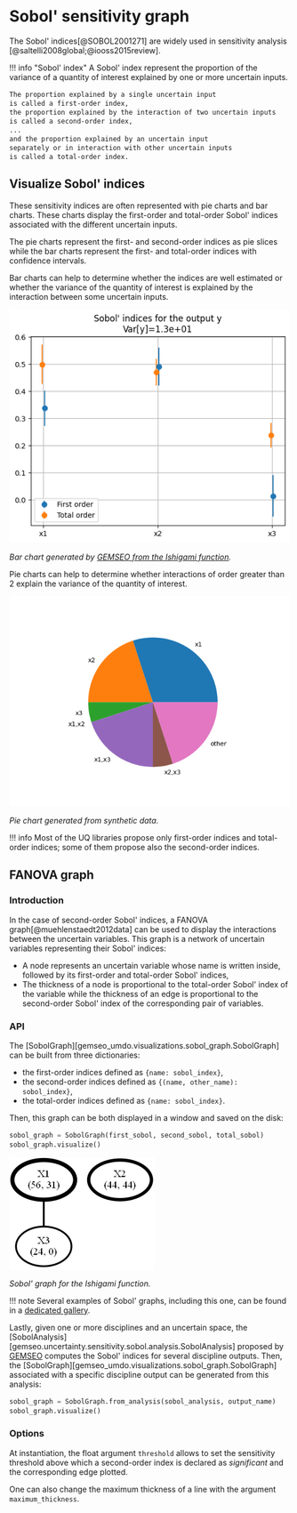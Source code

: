 <!--
 Copyright 2021 IRT Saint Exupéry, https://www.irt-saintexupery.com

 This work is licensed under the Creative Commons Attribution-ShareAlike 4.0
 International License. To view a copy of this license, visit
 http://creativecommons.org/licenses/by-sa/4.0/ or send a letter to Creative
 Commons, PO Box 1866, Mountain View, CA 94042, USA.
-->

# Sobol' sensitivity graph

The Sobol' indices[@SOBOL2001271] are widely used in sensitivity analysis
[@saltelli2008global;@iooss2015review].

!!! info "Sobol' index"
    A Sobol' index
    represent the proportion of the variance of a quantity of interest
    explained by one or more uncertain inputs.

    The proportion explained by a single uncertain input
    is called a first-order index,
    the proportion explained by the interaction of two uncertain inputs
    is called a second-order index,
    ...
    and the proportion explained by an uncertain input
    separately or in interaction with other uncertain inputs
    is called a total-order index.

## Visualize Sobol' indices

These sensitivity indices are often represented with pie charts and bar charts.
These charts display the first-order and total-order Sobol' indices
associated with the different uncertain inputs.

The pie charts represent the first- and second-order indices as pie slices
while the bar charts represent the first- and total-order indices
with confidence intervals.

Bar charts can help to determine
whether the indices are well estimated
or whether the variance of the quantity of interest
is explained by the interaction between some uncertain inputs.

![Bar chart](../../images/sobol_bar_chart.png)

*Bar chart generated by [GEMSEO from the Ishigami function](https://gemseo.readthedocs.io/en/develop/examples/uncertainty/sensitivity/plot_sobol.html#sphx-glr-examples-uncertainty-sensitivity-plot-sobol-py).*

Pie charts can help to determine
whether interactions of order greater than 2
explain the variance of the quantity of interest.

![Pie chart](../../images/sobol_pie_chart.png)

*Pie chart generated from synthetic data.*

!!! info
    Most of the UQ libraries
    propose only first-order indices and total-order indices;
    some of them propose also the second-order indices.

## FANOVA graph

### Introduction

In the case of second-order Sobol' indices,
a FANOVA graph[@muehlenstaedt2012data] can be used
to display the interactions between the uncertain variables.
This graph is a network of uncertain variables representing their Sobol' indices:

- A node represents an uncertain variable whose name is written inside,
  followed by its first-order and total-order Sobol' indices,
- The thickness of a node
  is proportional to the total-order Sobol' index
  of the variable
  while the thickness of an edge
  is proportional to the second-order Sobol' index
  of the corresponding pair of variables.

### API

The [SobolGraph][gemseo_umdo.visualizations.sobol_graph.SobolGraph]
can be built from three dictionaries:

- the first-order indices defined as `{name: sobol_index}`,
- the second-order indices defined as `{(name, other_name): sobol_index}`,
- the total-order indices defined as `{name: sobol_index}`.

Then,
this graph can be both displayed in a window and saved on the disk:

``` py
sobol_graph = SobolGraph(first_sobol, second_sobol, total_sobol)
sobol_graph.visualize()
```

![Sobol' graph](../../images/sobol_sobol_graph.png)

*Sobol' graph for the Ishigami function.*

!!! note
    Several examples of Sobol' graphs,
    including this one,
    can be found in a [dedicated gallery](../../generated/examples/visualizations/index.md).

Lastly,
given one or more disciplines and an uncertain space,
the
[SobolAnalysis][gemseo.uncertainty.sensitivity.sobol.analysis.SobolAnalysis]
proposed by [GEMSEO](https:///www.gemseo.org)
computes the Sobol' indices for several discipline outputs.
Then,
the [SobolGraph][gemseo_umdo.visualizations.sobol_graph.SobolGraph]
associated with a specific discipline output
can be generated from this analysis:

``` py
sobol_graph = SobolGraph.from_analysis(sobol_analysis, output_name)
sobol_graph.visualize()
```

### Options

At instantiation,
the float argument `threshold` allows to set the sensitivity threshold
above which a second-order index is declared as *significant*
and the corresponding edge plotted.

One can also change the maximum thickness of a line
with the argument `maximum_thickness`.
